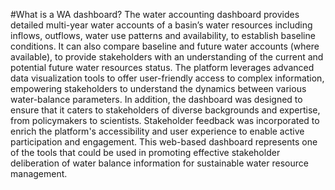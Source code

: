 #What is a WA dashboard?
The water accounting dashboard provides detailed multi-year water accounts of a basin’s water 
resources including inflows, outflows, water use patterns and availability, to establish baseline 
conditions. It can also compare baseline and future water accounts (where available), to provide 
stakeholders with an understanding of the current and potential future water resources status. 
The platform leverages advanced data visualization tools to offer user-friendly access to complex 
information, empowering stakeholders to understand the dynamics between various water-balance 
parameters. In addition, the dashboard was designed to ensure that it caters to stakeholders of 
diverse backgrounds and expertise, from policymakers to scientists. Stakeholder feedback was 
incorporated to enrich the platform's accessibility and user experience to enable active participation 
and engagement.
This web-based dashboard represents one of the tools that could be used in promoting effective 
stakeholder deliberation of water balance information for sustainable water resource management.

